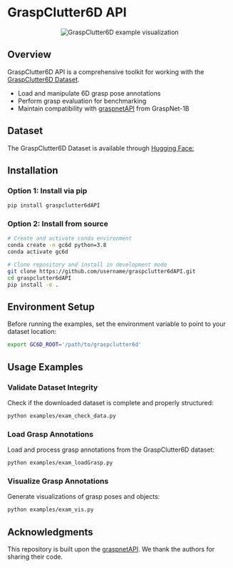 # GraspClutter6D API

<div align="center">
  <img src="./example.jpg" alt="GraspClutter6D example visualization">
</div>

## Overview

GraspClutter6D API is a comprehensive toolkit for working with the [GraspClutter6D Dataset](https://sites.google.com/view/graspclutter6d). 

- Load and manipulate 6D grasp pose annotations
- Perform grasp evaluation for benchmarking
- Maintain compatibility with [graspnetAPI](https://github.com/graspnet/graspnetAPI) from GraspNet-1B

## Dataset

The GraspClutter6D Dataset is available through [Hugging Face:](https://huggingface.co/datasets/GraspClutter6D/graspclutter6d)

## Installation

### Option 1: Install via pip

```bash
pip install graspclutter6dAPI
```

### Option 2: Install from source

```bash
# Create and activate conda environment
conda create -n gc6d python=3.8
conda activate gc6d

# Clone repository and install in development mode
git clone https://github.com/username/graspclutter6dAPI.git
cd graspclutter6dAPI
pip install -e .
```

## Environment Setup

Before running the examples, set the environment variable to point to your dataset location:

```bash
export GC6D_ROOT='/path/to/graspclutter6d'
```

## Usage Examples

### Validate Dataset Integrity

Check if the downloaded dataset is complete and properly structured:

```bash
python examples/exam_check_data.py
```

### Load Grasp Annotations

Load and process grasp annotations from the GraspClutter6D dataset:

```bash
python examples/exam_loadGrasp.py
```

### Visualize Grasp Annotations

Generate visualizations of grasp poses and objects:

```bash
python examples/exam_vis.py
```

## Acknowledgments

This repository is built upon the [graspnetAPI](https://github.com/graspnet/graspnetAPI). We thank the authors for sharing their code.

